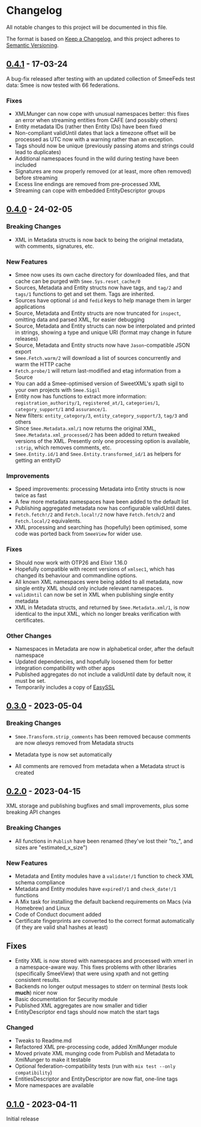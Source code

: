 # Changelog
All notable changes to this project will be documented in this file.

The format is based on [Keep a Changelog](https://keepachangelog.com/en/1.0.0/),
and this project adheres to [Semantic Versioning](https://semver.org/spec/v2.0.0.html).

## [0.4.1] - 17-03-24

A bug-fix released after testing with an updated collection of SmeeFeds test data: Smee is now tested with 66 federations. 

### Fixes
- XMLMunger can now cope with unusual namespaces better: this fixes an error when streaming entities from CAFE (and possibly others)
- Entity metadata IDs (rather then Entity IDs) have been fixed
- Non-compliant validUntil dates that lack a timezone offset will be processed as UTC now with a warning rather than an exception.
- Tags should now be unique (previously passing atoms and strings could lead to duplicates)
- Additional namespaces found in the wild during testing have been included
- Signatures are now properly removed (or at least, more often removed) before streaming
- Excess line endings are removed from pre-processed XML
- Streaming can cope with embedded EntityDescriptor groups

## [0.4.0] - 24-02-05

### Breaking Changes
- XML in Metadata structs is now back to being the original metadata, with comments, signatures, etc.

### New Features
- Smee now uses its own cache directory for downloaded files, and that cache can be purged with `Smee.Sys.reset_cache/0`
- Sources, Metadata and Entity structs now have tags, and `tag/2` and `tags/1` functions to get and set them. Tags are inherited.
- Sources have optional `id` and `fedid` keys to help manage them in larger applications
- Source, Metadata and Entity structs are now truncated for `inspect`, omitting data and parsed XML, for easier debugging
- Source, Metadata and Entity structs can now be interpolated and printed in strings, showing a type and unique URI 
  (format may change in future releases)
- Source, Metadata and Entity structs now have `Jason`-compatible JSON export
- `Smee.Fetch.warm/2` will download a list of sources concurrently and warm the HTTP cache
- `Fetch.probe/1` will return last-modified and etag information from a Source
- You can add a Smee-optimised version of SweetXML's xpath sigil to your own projects with `Smee.Sigil`
- Entity now has functions to extract more information: `registration_authority/1`, `registered_at/1`, `categories/1`,
  `category_support/1` and `assurance/1`.
- New filters: `entity_category/3`, `entity_category_support/3`, `tag/3` and others
- Since `Smee.Metadata.xml/1` now returns the original XML, `Smee.Metadata.xml_processed/2` has been added to return
  tweaked versions of the XML. Presently only one processing option is available, `:strip`, which removes comments, etc.
- `Smee.Entity.id/1` and `Smee.Entity.transformed_id/1` as helpers for getting an entityID

### Improvements
- Speed improvements: processing Metadata into Entity structs is now twice as fast
- A few more metadata namespaces have been added to the default list
- Publishing aggregated metadata now has configurable validUntil dates. 
- `Fetch.fetch!/2` and `Fetch.local!/2` now have `Fetch.fetch/2` and `Fetch.local/2` equivalents.
- XML processing and searching has (hopefully) been optimised, some code was ported back from `SmeeView` for wider use.

### Fixes
- Should now work with OTP26 and Elixir 1.16.0 
- Hopefully compatible with recent versions of `xmlsec1`, which has changed its behaviour and commandline options.
- All known XML namespaces were being added to all metadata, now single entity XML should only include relevant namespaces.
- `validUntil` can now be set in XML when publishing single entity metadata
- XML in Metadata structs, and returned by `Smee.Metadata.xml/1`, is now identical to the input XML, which no longer 
  breaks verification with certificates. 

### Other Changes
- Namespaces in Metadata are now in alphabetical order, after the default namespace
- Updated dependencies, and hopefully loosened them for better integration compatibility with other apps 
- Published aggregates do not include a validUntil date by default now, it must be set.
- Temporarily includes a copy of [EasySSL](https://github.com/CaliDog/EasySSL)


## [0.3.0] - 2023-05-04

### Breaking Changes
- `Smee.Transform.strip_comments` has been removed because comments are now *always* removed from Metadata structs

- Metadata type is now set automatically
- All comments are removed from metadata when a Metadata struct is created


## [0.2.0] - 2023-04-15
XML storage and publishing bugfixes and small improvements, plus some breaking API changes

### Breaking Changes
* All functions in `Publish` have been renamed (they've lost their "to_", and sizes are "estimated_x_size")

### New Features
- Metadata and Entity modules have a `validate!/1` function to check XML schema compliance
- Metadata and Entity modules have `expired?/1` and `check_date!/1` functions
- A Mix task for installing the default backend requirements on Macs (via Homebrew) and Linux
- Code of Conduct document added
- Certificate fingerprints are converted to the correct format automatically (if they are valid sha1 hashes at least)

## Fixes
- Entity XML is now stored with namespaces and processed with xmerl in a namespace-aware way. This fixes problems with
  other libraries (specifically SmeeView) that were using xpath and not getting consistent results.
- Backends no longer output messages to stderr on terminal (tests look **much**) nicer now
- Basic documentation for Security module
- Published XML aggregates are now smaller and tidier
- EntityDescriptor end tags should now match the start tags

### Changed
- Tweaks to Readme.md
- Refactored XML pre-processing code, added XmlMunger module
- Moved private XML munging code from Publish and Metadata to XmlMunger to make it testable
- Optional federation-compatibility tests (run with `mix test --only compatibility`)
- EntitiesDescriptor and EntityDescriptor are now flat, one-line tags
- More namespaces are available


## [0.1.0] - 2023-04-11
Initial release

[0.4.1]: https://github.com/Digital-Identity-Labs/smee/compare/0.4.0...0.4.1
[0.4.0]: https://github.com/Digital-Identity-Labs/smee/compare/0.3.0...0.4.0
[0.3.0]: https://github.com/Digital-Identity-Labs/smee/compare/0.2.0...0.3.0
[0.2.0]: https://github.com/Digital-Identity-Labs/smee/compare/0.1.0...0.2.0
[0.1.0]: https://github.com/Digital-Identity-Labs/smee/compare/releases/tag/0.1.0
